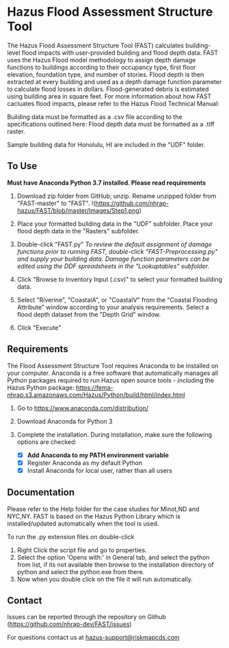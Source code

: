 # Hazus Flood Assessment Structure Tool

The Hazus Flood Assessment Structure Tool (FAST) calculates building-level flood impacts with user-provided building and flood depth data. FAST uses the Hazus Flood model methodology to assign depth damage functions to buildings according to their occupancy type, first floor elevation, foundation type, and number of stories. Flood depth is then extracted at every building and used as a depth damage function parameter to calculate flood losses in dollars. Flood-generated debris is estimated using building area in square feet. For more information about how FAST cacluates flood impacts, please refer to the Hazus Flood Technical Manual: 

Building data must be formatted as a .csv file according to the specifications outlined here: Flood depth data must be formatted as a .tiff raster.

Sample building data for Honolulu, HI are included in the "UDF" folder.

## To Use

**Must have Anaconda Python 3.7 installed. Please read requirements**

1. Download zip folder from GitHub, unzip. Rename unzipped folder from "FAST-master" to "FAST".
!(https://github.com/nhrap-hazus/FAST/blob/master/Images/Step1.png)

2. Place your formatted building data in the "UDF" subfolder. Place your flood depth data in the "Rasters" subfolder.

3. Double-click "FAST.py"
*To review the default assignment of damage functions prior to running FAST, double-click "FAST-Preprocessing.py" and supply your building data. Damage function parameters can be edited using the DDF spreadsheets in the "Lookuptables" subfolder.*

4. Click "Browse to Inventory Input (.csv)" to select your formatted building data.

5. Select "Riverine", "CoastalA", or "CoastalV" from the "Coastal Flooding Attribute" window according to your analysis requirements. Select a flood depth dataset from the "Depth Grid" window.

6. Click "Execute"

## Requirements

The Flood Assessment Structure Tool requires Anaconda to be installed on your computer. Anaconda is a free software that automatically manages all Python packages required to run Hazus open source tools - including the Hazus Python package: https://fema-nhrap.s3.amazonaws.com/Hazus/Python/build/html/index.html

1. Go to https://www.anaconda.com/distribution/

2. Download Anaconda for Python 3

3. Complete the installation. During installation, make sure the following options are checked:

   - [x] **Add Anaconda to my PATH environment variable**
   - [x] Register Anaconda as my default Python
   - [x] Install Anaconda for local user, rather than all users

## Documentation

Please refer to the Help folder for the case studies for Minot,ND and NYC,NY. 
FAST is based on the Hazus Python Library which is installed/updated automatically when the tool is used.

To run the .py extension files on double-click

1. Right Click the script file and go to properties. 
2. Select the option 'Opens with:' in General tab, and select the python from list, if its not available then browse to the installation directory of python and select the python.exe from there.
3. Now when you double click on the file it will run automatically.

## Contact

Issues can be reported through the repository on Github (https://github.com/nhrap-dev/FAST/issues)

For questions contact us at hazus-support@riskmapcds.com
